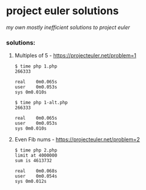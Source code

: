 # project euler solutions
*my own mostly inefficient solutions to project euler*

### solutions:

1. Multiples of 5 - https://projecteuler.net/problem=1
    ```
    $ time php 1.php
    266333
    
    real	0m0.065s
    user	0m0.053s
    sys	0m0.010s
    ```
    
    ```
    $ time php 1-alt.php
    266333
    
    real	0m0.065s
    user	0m0.053s
    sys	0m0.010s
    ```

2. Even Fib nums - https://projecteuler.net/problem=2
    ```
    $ time php 2.php
    limit at 4000000
    sum is 4613732
    
    real	0m0.068s
    user	0m0.054s
    sys	0m0.012s
    ```